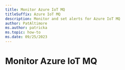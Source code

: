 ```yaml
---
title: Monitor Azure IoT MQ
titleSuffix: Azure IoT MQ
description: Monitor and set alerts for Azure IoT MQ
author: PatAltimore
ms.author: patricka
ms.topic: how-to
ms.date: 09/25/2023
---
```


# Monitor Azure IoT MQ